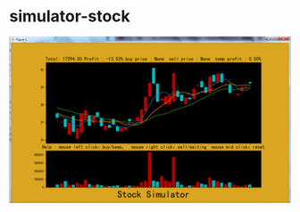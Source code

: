 # simulator-stock
![ stock_simulator ](https://github.com/silenttomcat/simulator-stock/blob/master/image/stock_simulator.png)
